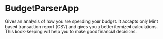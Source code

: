 # BudgetParserApp

Gives an analysis of how you are spending your budget. It accepts only Mint based transaction report (CSV) and gives you a better itemized calculations.
This book-keeping will help you to make good financial decisions.
